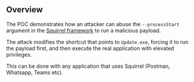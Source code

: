 ## Overview

The POC demonstrates how an attacker can abuse the `--processStart` argument in the [Squirrel framework](https://github.com/Squirrel/Squirrel.Windows) to run a malicious payload. <br />

The attack modifies the shortcut that points to `Update.exe`, forcing it to run the payload first, and then execute the real application with elevated privileges.
<br />

This can be done with any application that uses Squirrel (Postman, Whatsapp, Teams etc).
